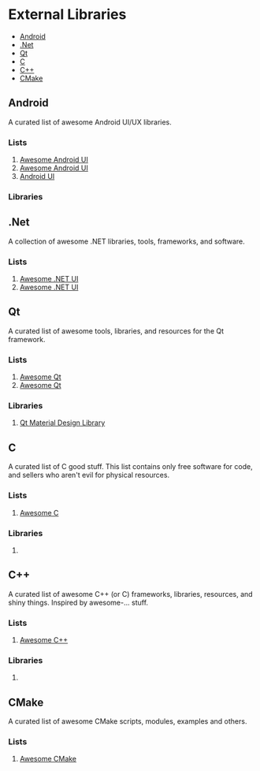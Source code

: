 # External Libraries
 - [Android](#android)
 - [.Net](#net)
 - [Qt](#qt)
 - [C](#cc)
 - [C++](#cpp)
 - [CMake](#cmake)

## <a name="android"></a> Android
A curated list of awesome Android UI/UX libraries.
### Lists
 1. [Awesome Android UI](https://github.com/wasabeef/awesome-android-ui/blob/master/README.md)
 2. [Awesome Android UI](https://github.com/thanhtoan1196/awesome-android-ui/blob/master/README.md)
 3. [Android UI](https://androidpedia.net/en/awesome/gh-15653276/android-open-source-projects)
### Libraries
 
## <a name="net"></a> .Net
A collection of awesome .NET libraries, tools, frameworks, and software.
### Lists
 1. [Awesome .NET UI](https://github.com/quozd/awesome-dotnet)
 2. [Awesome .NET UI](https://github.com/uhub/awesome-c-sharp)
 
## <a name="qt"></a> Qt
A curated list of awesome tools, libraries, and resources for the Qt framework.
### Lists
 1. [Awesome Qt](https://github.com/JesseTG/awesome-qt)
 2. [Awesome Qt](https://github.com/fffaraz/awesome-qt)
### Libraries
 1. [Qt Material Design Library](https://github.com/laserpants/qt-material-widgets)

 ## <a name="cc"></a> C
A curated list of C good stuff. This list contains only free software for code, and sellers who aren't evil for physical resources.
### Lists
 1. [Awesome C](https://github.com/aleksandar-todorovic/awesome-c)
### Libraries
 1. []()

 ## <a name="cpp"></a> C++
A curated list of awesome C++ (or C) frameworks, libraries, resources, and shiny things. Inspired by awesome-... stuff.
### Lists
 1. [Awesome C++](https://github.com/fffaraz/awesome-cpp)
### Libraries
 1. []()

 ## <a name="cmake"></a> CMake
A curated list of awesome CMake scripts, modules, examples and others.
### Lists
 1. [Awesome CMake](https://github.com/onqtam/awesome-cmake)
